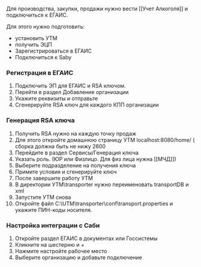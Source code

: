 ﻿Для производства, закупки, продажи нужно вести [[Учет Алкоголя]]  и подключиться к ЕГАИС.

Для этого нужно подготовить:
- установить УТМ
- получить ЭЦП
- Зарегистрироваться в ЕГАИС
- Подключиться к Saby

### Регистрация в ЕГАИС
1. Подключить ЭП для ЕГАИС и RSA ключом.
2. Перейти в раздел Добавление организации
3. Укажите реквизиты и отправьте
4. Сгенерируйте RSA ключ для каждого КПП организации

### Генерация RSA ключа
1. Получить RSA нужно на каждую точку продаж
2. Для этого откройте домашнюю страницу УТМ localhost:8080/home/ ( сборка должна быть не нижу 2600
3. Перейдите в раздел Сервисы/Генерация ключа
4. Указать роль. (ЮР или Физлицо. Для физ лица нужна [[МЧД]])
5. Выберите подразделение на получения ключа
6. Примите условия и сгенерируйте ключ
7. После завершите работу УТМ
8. В директории УТМ\transporter нужно переименовать transportDB и xml
9. Запустите УТМ снова
10. Откройте файл C:\UTM\transporter\conf\transport.properties и укажите ПИН-коды носителя.

### Настройка интеграции с Саби
1. Откройте раздел ЕГАИС в документах или Госсистемы
2. Кликните на шестерню и +
3. Нажмите настройте рабочее место
4. Выберите организацию и добавьте подключение
